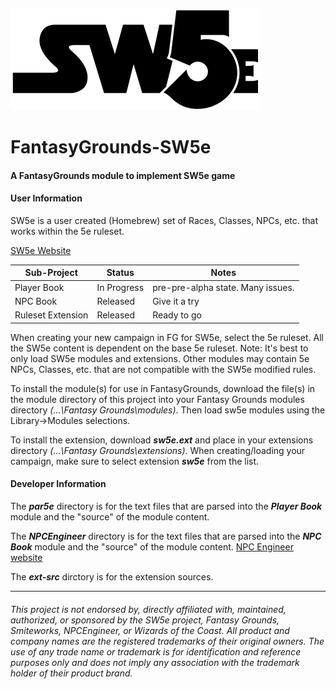 ![alt text](https://github.com/BeeGrinder/FantasyGrounds-SW5e/blob/master/SW5EBW.png "SW5e")
# FantasyGrounds-SW5e
#### A FantasyGrounds module to implement SW5e game

#### User Information

SW5e is a user created (Homebrew) set of Races, Classes, NPCs, etc. that works within the 5e ruleset.

[SW5e Website](http://star-wars-5e.azurewebsites.net/)

 |Sub-Project | Status | Notes |
| --- | --- | -- |
|Player Book | In Progress | pre-pre-alpha state. Many issues. |
|NPC Book | Released | Give it a try |
|Ruleset Extension | Released | Ready to go |

When creating your new campaign in FG for SW5e, select the 5e ruleset.  All the SW5e content is dependent on the base 5e ruleset.  Note: It's best to only load SW5e modules and extensions. Other modules may contain 5e NPCs, Classes, etc. that are not compatible with the SW5e modified rules.

To install the module(s) for use in FantasyGrounds, download the file(s) in the module directory of this project into your Fantasy Grounds modules directory *(...\Fantasy Grounds\modules)*.  Then load sw5e modules using the Library->Modules selections.

To install the extension, download *__sw5e.ext__* and place in your extensions directory *(...\Fantasy Grounds\extensions)*. When creating/loading your campaign, make sure to select extension *__sw5e__* from the list.

#### Developer Information

The *__par5e__* directory is for the text files that are parsed into the *__Player Book__* module and the "source" of the module content.</p>

The *__NPCEngineer__* directory is for the text files that are parsed into the *__NPC Book__* module and the "source" of the module content. [NPC Engineer website](http://www.masq.net/)

The *__ext-src__* dirctory is for the extension sources.

---
###### This project is not endorsed by, directly affiliated with, maintained, authorized, or sponsored by the SW5e project, Fantasy Grounds, Smiteworks, NPCEngineer, or Wizards of the Coast. All product and company names are the registered trademarks of their original owners. The use of any trade name or trademark is for identification and reference purposes only and does not imply any association with the trademark holder of their product brand.
